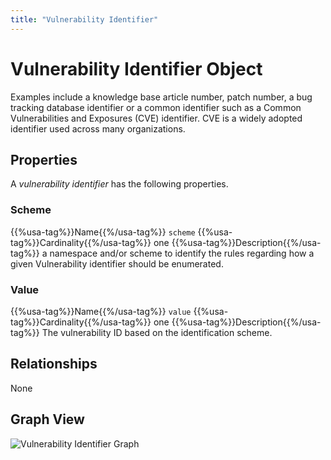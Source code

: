 ```yaml
---
title: "Vulnerability Identifier"
---
```


# Vulnerability Identifier Object

Examples include a knowledge base article number, patch number, a bug tracking database identifier or a common identifier such as a Common Vulnerabilities and Exposures (CVE) identifier. CVE is a widely adopted identifier used across many organizations.

## Properties

A *vulnerability identifier* has the following properties.

### Scheme

{{%usa-tag%}}Name{{%/usa-tag%}} `scheme`
{{%usa-tag%}}Cardinality{{%/usa-tag%}} one
{{%usa-tag%}}Description{{%/usa-tag%}} a namespace and/or scheme to identify the rules regarding how a given Vulnerability identifier should be enumerated.

### Value

{{%usa-tag%}}Name{{%/usa-tag%}} `value`
{{%usa-tag%}}Cardinality{{%/usa-tag%}} one
{{%usa-tag%}}Description{{%/usa-tag%}} The vulnerability ID based on the identification scheme.

## Relationships

None

## Graph View

![Vulnerability Identifier Graph](/figures/graphsnippets/VulnerabilityIdentifierSnippet.png "Vulnerability Identifier Graph")
